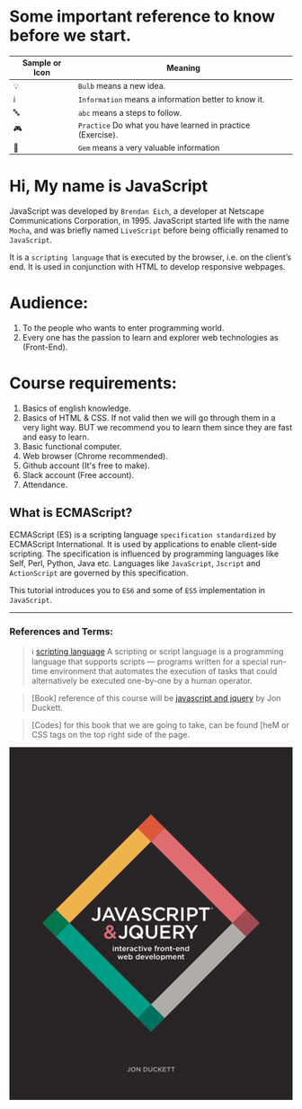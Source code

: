 # Some important reference to know before we start.

| Sample or Icon       | Meaning                                                     |
| -------------------- | ----------------------------------------------------------- |
| :bulb:               | `Bulb` means a new idea.                                    |
| :information_source: | `Information` means a information better to know it.        |
| :abc:                | `abc` means a steps to follow.                              |
| :video_game:         | `Practice` Do what you have learned in practice (Exercise). |
| :gem:                | `Gem` means a very valuable information                     |

# Hi, My name is JavaScript

JavaScript was developed by `Brendan Eich`, a developer at Netscape Communications
Corporation, in 1995. JavaScript started life with the name `Mocha`, and was briefly named
`LiveScript` before being officially renamed to `JavaScript`.

It is a `scripting language` that is executed by the browser, i.e. on the client’s end. It is used in conjunction with HTML to develop responsive webpages.

# Audience:

1. To the people who wants to enter programming world.
2. Every one has the passion to learn and explorer web technologies as (Front-End).

# Course requirements:

1. Basics of english knowledge.
2. Basics of HTML & CSS. If not valid then we will go through them in a very light way. BUT we recommend you to learn them since they are fast and easy to learn.
3. Basic functional computer.
4. Web browser (Chrome recommended).
5. Github account (It's free to make).
6. Slack account (Free account).
7. Attendance.

## What is ECMAScript?

ECMAScript (ES) is a scripting language `specification standardized` by ECMAScript International. It is used by applications to enable client-side scripting. The specification is influenced by programming languages like Self, Perl, Python, Java etc. Languages like `JavaScript`, `Jscript` and `ActionScript` are governed by this specification.

This tutorial introduces you to `ES6` and some of `ES5` implementation in `JavaScript`.

---

### References and Terms:

> :information_source: [scripting language](https://en.wikipedia.org/wiki/Scripting_language) A scripting or script language is a programming language that supports scripts — programs written for a special run-time environment that automates the execution of tasks that could alternatively be executed one-by-one by a human operator.

> [Book] reference of this course will be [javascript and jquery](http://javascriptbook.com) by Jon Duckett.

> [Codes] for this book that we are going to take, can be found [heM or CSS tags on the top right side of the page.

![javascript-and-jquery-book-cover](javascript-and-jquery-book-cover.png)
